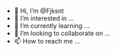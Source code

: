 - 👋 Hi, I’m @Fjksnt
- 👀 I’m interested in ...
- 🌱 I’m currently learning ...
- 💞️ I’m looking to collaborate on ...
- 📫 How to reach me ...

<!---
Fjksnt/Fjksnt is a ✨ special ✨ repository because its `README.md` (this file) appears on your GitHub profile.
You can click the Preview link to take a look at your changes.
--->
